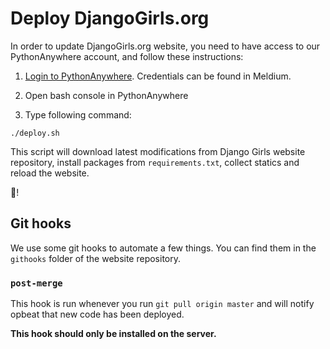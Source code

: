 # Deploy DjangoGirls.org

In order to update DjangoGirls.org website, you need to have access to our PythonAnywhere account, and follow these instructions:

1. [Login to PythonAnywhere](https://www.pythonanywhere.com/user/djangogirls2/consoles/). Credentials can be found in Meldium.

2. Open bash console in PythonAnywhere

3. Type following command:

```
./deploy.sh
```

This script will download latest modifications from Django Girls website repository, install packages from `requirements.txt`, collect statics and reload the website.

:tada:!

## Git hooks

We use some git hooks to automate a few things. You can find them in the
`githooks` folder of the website repository.

### `post-merge`

This hook is run whenever you run `git pull origin master` and will notify
opbeat that new code has been deployed.

**This hook should only be installed on the server.**
